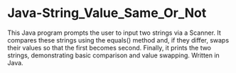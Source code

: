 
# Java-String_Value_Same_Or_Not
This Java program prompts the user to input two strings via a Scanner. It compares these strings using the equals() method and, if they differ, swaps their values so that the first becomes second. Finally, it prints the two strings, demonstrating basic comparison and value swapping. Written in Java.
